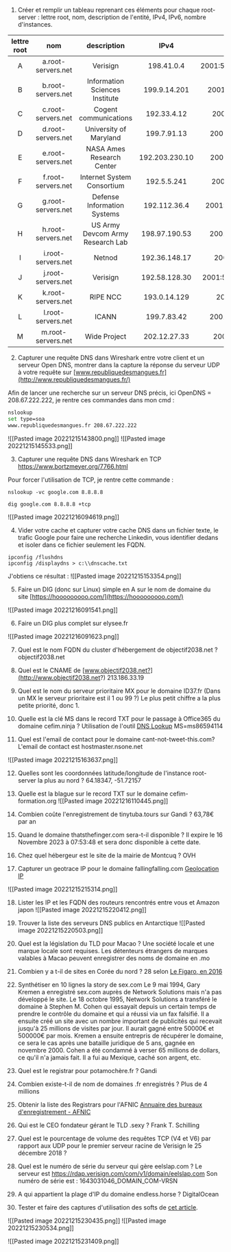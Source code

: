 1. Créer et remplir un tableau reprenant ces éléments pour chaque root-server : lettre root, nom, description de l'entité, IPv4, IPv6, nombre d'instances.

| lettre root | nom | description | IPv4 | IPv6 | nombre instance |
| :-: | :-: | :-: | :-: | :-: | :-: |
| A | a.root-servers.net | Verisign | 198.41.0.4 | 2001:503:ba3e::2:30 | 58 |
| B | b.root-servers.net | Information Sciences Institute | 199.9.14.201 | 2001:500:200::b | 6 |
| C | c.root-servers.net | Cogent communications | 192.33.4.12 | 2001:500:2::c | 12 |
| D | d.root-servers.net | University of Maryland | 199.7.91.13 | 2001:500:2d::d | 181 |
| E | e.root-servers.net | NASA Ames Research Center | 192.203.230.10 | 2001:500:a8::e | 254 |
| F | f.root-servers.net | Internet System Consortium | 192.5.5.241 | 2001:500:2f::f | 324 |
| G | g.root-servers.net | Defense Information Systems | 192.112.36.4 | 2001:500:12::d0d | 6 |
| H | h.root-servers.net | US Army Devcom Army Research Lab | 198.97.190.53 | 2001:500:1::53 | 12 |
| I | i.root-servers.net | Netnod | 192.36.148.17 | 2001:7fe::53 | 68 |
| J | j.root-servers.net | Verisign | 192.58.128.30 | 2001:503:c27::2:30 | 163 |
| K | k.root-servers.net | RIPE NCC | 193.0.14.129 | 2001:7fd::1 | 96 |
| L | l.root-servers.net | ICANN | 199.7.83.42 | 2001:500:3::42 | 192 |
| M | m.root-servers.net | Wide Project | 202.12.27.33 | 2001:dc3::35 | 11 |

2. Capturer une requête DNS dans Wireshark entre votre client et un serveur Open DNS, montrer dans la capture la réponse du serveur UDP à votre requête sur [www.republiquedesmangues.fr](http://www.republiquedesmangues.fr/)

Afin de lancer une recherche sur un serveur DNS précis, ici OpenDNS = 208.67.222.222, je rentre ces commandes dans mon cmd : 

``` bash
nslookup
set type=soa
www.republiquedesmangues.fr 208.67.222.222
```

![[Pasted image 20221215143800.png]]
![[Pasted image 20221215145533.png]]

3. Capturer une requête DNS dans Wireshark en TCP
https://www.bortzmeyer.org/7766.html

Pour forcer l'utilisation de TCP, je rentre cette commande : 
```
nslookup -vc google.com 8.8.8.8

dig google.com 8.8.8.8 +tcp
```

![[Pasted image 20221216094619.png]]

4. Vider votre cache et capturer votre cache DNS dans un fichier texte, le trafic Google pour faire une recherche Linkedin, vous identifier dedans et isoler dans ce fichier seulement les FQDN.

```
ipconfig /flushdns
ipconfig /displaydns > c:\\dnscache.txt
```

J'obtiens ce résultat : 
![[Pasted image 20221215153354.png]]

5. Faire un DIG (donc sur Linux) simple en A sur le nom de domaine du site [https://hooooooooo.com/](https://hooooooooo.com/)

![[Pasted image 20221216091541.png]]

6. Faire un DIG plus complet sur elysee.fr

![[Pasted image 20221216091623.png]]

7. Quel est le nom FQDN du cluster d'hébergement de objectif2038.net ?
objectif2038.net

8. Quel est le CNAME de [www.objectif2038.net?](http://www.objectif2038.net?)
213.186.33.19

9. Quel est le nom du serveur prioritaire MX pour le domaine ID37.fr (Dans un MX le serveur prioritaire est il 1 ou 99 ?)
Le plus petit chiffre a la plus petite priorité, donc 1. 

10. Quelle est la clé MS dans le record TXT pour le passage à Office365 du domaine cefim.ninja ?
Utilisation de l'outil [DNS Lookup](https://dnslookup.online/txt.html) 
MS=ms86594114

 11. Quel est l'email de contact pour le domaine cant-not-tweet-this.com?
L'email de contact est hostmaster.nsone.net

![[Pasted image 20221215163637.png]]

12. Quelles sont les coordonnées latitude/longitude de l'instance root-server la plus au nord ?
64.18347, -51.72157

13. Quelle est la blague sur le record TXT sur le domaine cefim-formation.org
![[Pasted image 20221216110445.png]]

14. Combien coûte l'enregistrement de tinytuba.tours sur Gandi ?
63,78€ par an

15. Quand le domaine thatsthefinger.com sera-t-il disponible ?
Il expire le 16 Novembre 2023 à 07:53:48 et sera donc disponible à cette date. 

16. Chez quel hébergeur est le site de la mairie de Montcuq ?
OVH

17. Capturer un geotrace IP pour le domaine fallingfalling.com
[Geolocation IP](https://www.geolocation.com/)

![[Pasted image 20221215215314.png]]

18. Lister les IP et les FQDN des routeurs rencontrés entre vous et Amazon japon
![[Pasted image 20221215220412.png]]

19. Trouver la liste des serveurs DNS publics en Antarctique
![[Pasted image 20221215220503.png]]

20. Quel est la législation du TLD pour Macao ?
Une société locale et une marque locale sont requises. 
Les détenteurs étrangers de marques valables à Macao peuvent enregistrer des noms de domaine en .mo

21. Combien y a t-il de sites en Corée du nord ?
28 selon [Le Figaro, en 2016](https://www.lefigaro.fr/secteur/high-tech/2016/09/21/32001-20160921ARTFIG00276-la-liste-des-28-sites-web-de-coree-du-nord-devoilee-par-erreur.php)

22. Synthétiser en 10 lignes la story de sex.com
Le 9 mai 1994, Gary Kremen a enregistré sex.com auprès de Network Solutions mais n'a pas développé le site. 
Le 18 octobre 1995, Network Solutions a transféré le domaine à Stephen M. Cohen qui essayait depuis un certain temps de prendre le contrôle du domaine et qui a réussi via un fax falsifié. 
Il a ensuite créé un site avec un nombre important de publicités qui recevait jusqu'à 25 millions de visites par jour. Il aurait gagné entre 50000€ et 500000€ par mois. 
Kremen a ensuite entrepris de récupérer le domaine, ce sera le cas après une bataille juridique de 5 ans, gagnée en novembre 2000. 
Cohen a été condamné à verser 65 millions de dollars, ce qu'il n'a jamais fait. Il a fui au Mexique, caché son argent, etc. 

23. Quel est le registrar pour potamochère.fr ?
Gandi

24. Combien existe-t-il de nom de domaines .fr enregistrés ?
Plus de 4 millions

25. Obtenir la liste des Registrars pour l'AFNIC
[Annuaire des bureaux d'enregistrement - AFNIC](https://www.afnic.fr/noms-de-domaine/tout-savoir/annuaire-bureaux-enregistrement/)

26. Qui est le CEO fondateur gérant le TLD .sexy ?
Frank T. Schilling

27. Quel est le pourcentage de volume des requêtes TCP (V4 et V6) par rapport aux UDP pour le premier serveur racine de Verisign le 25 décembre 2018 ?

28. Quel est le numéro de série du serveur qui gère eelslap.com ?
Le serveur est https://rdap.verisign.com/com/v1/domain/eelslap.com
Son numéro de série est : 1643031046_DOMAIN_COM-VRSN

29. A qui appartient la plage d'IP du domaine endless.horse ?
DigitalOcean

30. Tester et faire des captures d'utilisation des softs de [cet article](https://www.cnetfrance.fr/news/trois-logiciels-pour-optimiser-les-dns-vos-mises-a-jour-hebdo-39785896.htm).

![[Pasted image 20221215230435.png]]
![[Pasted image 20221215230534.png]]

![[Pasted image 20221215231409.png]]

